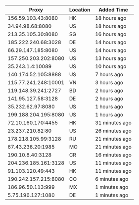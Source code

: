 | Proxy | Location | Added Time |
|---------|----------|------------|
| 156.59.103.43:8080 | HK | 18 hours ago |
| 34.94.98.68:8080 | US | 18 hours ago |
| 213.35.105.30:8080 | SG | 16 hours ago |
| 185.222.240.68:3028 | DE | 14 hours ago |
| 66.29.147.185:8080 | US | 14 hours ago |
| 157.250.203.202:8080 | US | 13 hours ago |
| 35.243.1.4:10089 | US | 10 hours ago |
| 140.174.52.105:8888 | US | 7 hours ago |
| 115.77.241.248:10001 | VN | 3 hours ago |
| 119.148.39.241:2727 | BD | 2 hours ago |
| 141.95.127.58:3128 | DE | 2 hours ago |
| 35.232.62.97:8080 | US | 1 hours ago |
| 199.188.204.195:8080 | US | 1 hours ago |
| 72.10.160.170:4455 | HK | 31 minutes ago |
| 23.237.210.82:80 | US | 26 minutes ago |
| 178.218.105.99:3128 | RU | 21 minutes ago |
| 67.43.236.20:1985 | MO | 21 minutes ago |
| 190.10.8.40:3128 | CR | 16 minutes ago |
| 204.236.185.161:3128 | US | 11 minutes ago |
| 91.103.120.49:443 | HK | 11 minutes ago |
| 190.242.157.215:8080 | CO | 6 minutes ago |
| 186.96.50.113:999 | MX | 1 minutes ago |
| 5.75.196.127:1080 | DE | 1 minutes ago |
